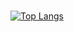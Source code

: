 ### 

[![Top Langs](https://github-readme-stats.vercel.app/api/top-langs/?username=kobayshitaichi
)](https://github.com/anuraghazra/github-readme-stats)


